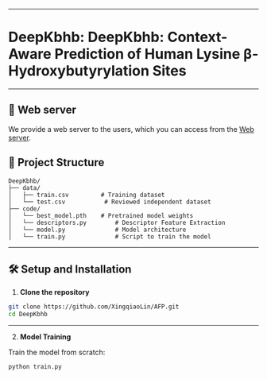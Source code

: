 
---

# DeepKbhb: DeepKbhb: Context-Aware Prediction of Human Lysine β-Hydroxybutyrylation Sites

---


## 🚀 Web server
We provide a web server to the users,  which you can access from the [Web server](https://awi.cuhk.edu.cn/~DeepKbhb/).


## 📂 Project Structure

```
DeepKbhb/
├── data/
│   ├── train.csv         # Training dataset
│   └── test.csv           # Reviewed independent dataset
├── code/
│   └── best_model.pth    # Pretrained model weights
│   └── descriptors.py        # Descriptor Feature Extraction
│   └── model.py              # Model architecture
│   └── train.py              # Script to train the model
```

---


## 🛠️ Setup and Installation

1. **Clone the repository**

```bash
git clone https://github.com/XingqiaoLin/AFP.git
cd DeepKbhb
```
---

2. **Model Training**

Train the model from scratch:

```bash
python train.py
```
